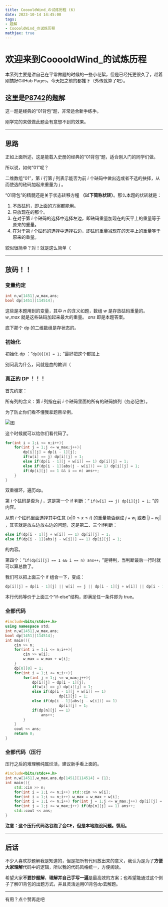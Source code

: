 ```yaml
---
title: CooooldWind_の试炼历程 (6)
date: 2023-10-14 14:45:00
tags: 
- 题解
- CooooldWind_の试炼历程
mathjax: true
---
```


# 欢迎来到CooooldWind_的试炼历程

本系列主要是讲自己在平常做题的时候的一些小花絮，但是已经托更很久了，趁着刚搞好GitHub Pages，今天把之前的都推下（外传就算了吧）。

## 这里是[P8742](https://www.luogu.com.cn/problem/P8742)的题解

这一题是经典的“01背包”题，非常适合新手练手。

刚学完的来做做此题会有意想不到的效果。


---

## 思路

正如上面所述，这是能载入史册的经典的“01背包”题，适合刚入门的同学们做。

所以说，如何“01”呢？

二维数组“01”，第 $i$ 行第 $j$ 列表示能否为前 $i$ 个砝码中做出选或者不选的抉择，从而使选的砝码加起来重量为 $j$ 。

“01背包”的精髓还是关于状态转移方程 **（以下简称状转）**。那么本题的状转就是：

1. 不放砝码，即上面的方案都能用。
2. 只放现在的那个。
3. 在对于第 $i$ 个砝码的选择中选择左边，即砝码重量加现在的天平上的重量等于原来的重量。
4. 在对于第 $i$ 个砝码的选择中选择右边，即砝码重量减现在的天平上的重量等于原来的重量。

貌似很简单？对！就是这么简单（

---

## 放码！！

### 变量约定

```cpp
int n,w[1451],w_max,ans;
bool dp[1451][114514];
```
这些是本题用到的变量，其中 $n$ 的含义如题，数组 $w$ 是存放砝码重量的。 $w\_max$ 就是这些砝码加起来最大的重量。 $ans$ 即是本题答案。

底下那个 dp 的二维数组是存状态的。

### 初始化

初始化 dp ：“```dp[0][0] = 1;``` ”最好把这个都加上

别问我为什么，问就是血的教训（

### 真正的 DP ！！！

首先约定：

所有列的含义：第 $i$ 列指在前 $i$ 个砝码里面的所有的砝码排列（务必记住）。

为了防止你们看不懂我拿题目举例。

![图](https://cdn.luogu.com.cn/upload/image_hosting/7jruysmk.png)

这个时候就可以给你们看代码了。

```cpp
for(int i = 1;i <= n;i++){
	for(int j = 1;j <= w_max;j++){
		dp[i][j] = dp[i - 1][j];
		if(w[i] == j) dp[i][j] = 1;
		else if(dp[i - 1][j + w[i]] == 1) dp[i][j] = 1;
		else if(dp[i - 1][abs(j - w[i])] == 1) dp[i][j] = 1;
		if(dp[i][j] == 1 && i == n) ans++;
	}
}
```

双重循环，遍历dp。

第 $i$ 个砝码是否为 $j$ ，这是第一个 if 判断：“ ```if(w[i] == j) dp[i][j] = 1;``` ”的内容。

从前 $i$ 个砝码里面选择其中任意 $\{x|0≤x≤i\}$ 的重量能否组成 $j + w_i$ 或者 $|j- w_i|$ ，其实就是放左边放右边的问题，这是第二、三个if判断：
```cpp
else if(dp[i - 1][j + w[i]] == 1) dp[i][j] = 1;
else if(dp[i - 1][abs(j - w[i])] == 1) dp[i][j] = 1;
```
的内容。

第四个：“```if(dp[i][j] == 1 && i == n) ans++;``` ”是特判，当判断最后一行时就可以算总数了。

我们可以把上面三个 if 组合一下，变成：

```cpp
dp[i][j] = dp[i - 1][j] || w[i] == j || dp[i - 1][j + w[i]] || dp[i - 1][abs(j - w[i])];
```

本行代码等价于上面三个“if-else”结构，即满足任一条件即为 true。

### 全部代码

```cpp
#include<bits/stdc++.h>
using namespace std;
int n,w[1451],w_max,ans;
bool dp[1451][114514];
int main(){
	cin >> n;
	for(int i = 1;i <= n;i++){
		cin >> w[i];
		w_max = w_max + w[i];
	}
	dp[0][0] = 1;
	for(int i = 1;i <= n;i++){
		for(int j = 1;j <= w_max;j++){
			dp[i][j] = dp[i - 1][j];
			if(w[i] == j) dp[i][j] = 1;
			else if(dp[i - 1][j + w[i]] == 1) 
            			dp[i][j] = 1;
			else if(dp[i - 1][abs(j - w[i])] == 1) 
            			dp[i][j] = 1;
			if(dp[n][j] == 1)
				ans++;
		}
	}
	cout << ans;
	return 0;
}
```

### 全部代码（压行
压行之后的难理解纯属烂活，建议新手看上面的。
```cpp
#include<bits/stdc++.h>
int n,w[1451],w_max,ans,dp[1451][114514] = {1};
int main(){
    std::cin >> n;
    for(int i = 1;i <= n;i++) std::cin >> w[i];   
    for(int i = 1;i <= n;i++) w_max = w_max + w[i];
    for(int i = 1;i <= n;i++) for(int j = 1;j <= w_max;j++) dp[i][j] = dp[i - 1][j] || w[i] == j || dp[i - 1][j + w[i]] || dp[i - 1][abs(j - w[i])];
    for(int j = 1;j <= w_max;j++) if(dp[n][j] == 1) ans++;
    std::cout << ans;
}
```
**注意：这个压行代码洛谷跑了会CE，但是本地跑没问题。慎用。**

---

## 后话

不少人喜欢抄题解我是知道的，但是把所有代码放出来的意义，我认为是为了**方便大家理解**代码中的逻辑，所以我的代码风格统一，方便阅读。

希望大家**不要抄题解**，**理解并自己手写一遍**是最高效的方案；也希望能通过这个例子了解01背包的出题方式，并且灵活运用01背包dp去解题。

---
有用？点个赞再走吧